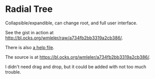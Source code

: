 # Radial Tree
Collapsible/expandible, can change root, and full user interface.

See the gist in action at <a href="http://bl.ocks.org/wmleler/raw/a734fb2bb3319a2cb386/" target="_blank">
http://bl.ocks.org/wmleler/raw/a734fb2bb3319a2cb386/</a>.

There is also <a href="http://bl.ocks.org/wmleler/raw/a734fb2bb3319a2cb386/help.html" target="_blank">a help file</a>.

The source is at <a href="https://bl.ocks.org/wmleler/a734fb2bb3319a2cb386/" target="_blank">https://bl.ocks.org/wmleler/a734fb2bb3319a2cb386/</a>.

I didn't need drag and drop, but it could be added with not too much trouble.
